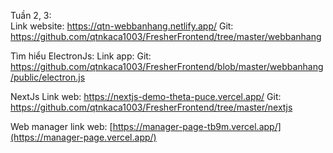 Tuần 2, 3:  
Link website: https://qtn-webbanhang.netlify.app/
Git: https://github.com/qtnkaca1003/FresherFrontend/tree/master/webbanhang

Tìm hiểu ElectronJs:
Link app:
Git: https://github.com/qtnkaca1003/FresherFrontend/blob/master/webbanhang/public/electron.js

NextJs
Link web: https://nextjs-demo-theta-puce.vercel.app/
Git: https://github.com/qtnkaca1003/FresherFrontend/tree/master/nextjs

Web manager link web: [https://manager-page-tb9m.vercel.app/](https://manager-page.vercel.app/)
